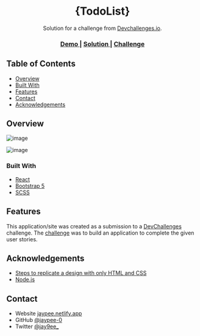 <h1 align="center">{TodoList}</h1>

<div align="center">
   Solution for a challenge from  <a href="http://devchallenges.io" target="_blank">Devchallenges.io</a>.
</div>

<div align="center">
  <h3>
    <a href="https://todolist-jaypee.netlify.app/">
      Demo
    </a>
    <span> | </span>
    <a href="https://devchallenges.io/solutions/nE8pV26kobfz8TJxZ0Yg">
      Solution
    </a>
    <span> | </span>
    <a href="https://devchallenges.io/">
      Challenge
    </a>
  </h3>
</div>

## Table of Contents

- [Overview](#overview)
- [Built With](#built-with)
- [Features](#features)
- [Contact](#contact)
- [Acknowledgements](#acknowledgements)


## Overview

![image](https://user-images.githubusercontent.com/32205725/168492494-5429da5f-b741-42c4-be72-102596120177.png)

![image](https://user-images.githubusercontent.com/32205725/168492486-a4fb1c2e-7288-45e2-ae99-9ad705285482.png)

### Built With

- [React](https://reactjs.org/)
- [Bootstrap 5](https://getbootstrap.com/docs/5.0/getting-started/introduction/)
- [SCSS](https://sass-lang.com/documentation)

## Features

This application/site was created as a submission to a [DevChallenges](https://devchallenges.io/challenges) challenge. The [challenge](https://devchallenges.io/solutions/uav8gXCE64yfbLYrNUkR) was to build an application to complete the given user stories.


## Acknowledgements

- [Steps to replicate a design with only HTML and CSS](https://devchallenges-blogs.web.app/how-to-replicate-design/)
- [Node.js](https://nodejs.org/)

## Contact

- Website [jaypee.netlify.app](https://jaypee.netlify.app/)
- GitHub [@jaypee-0](https://github.com/jaypee-0)
- Twitter [@jay9ee_](https://twitter.com/jay9ee_)
